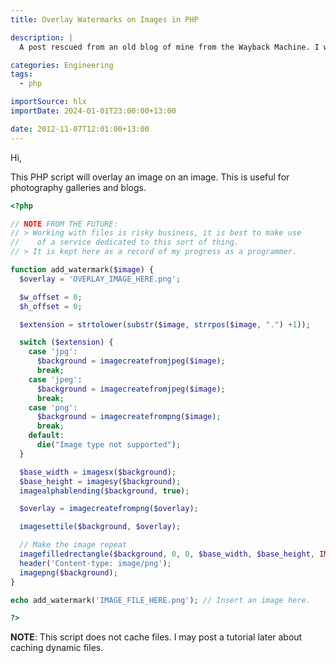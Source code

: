 ```yaml
---
title: Overlay Watermarks on Images in PHP

description: |
  A post rescued from an old blog of mine from the Wayback Machine. I was 14 when I wrote this, so it's a bit cringy.

categories: Engineering
tags:
  - php

importSource: hlx
importDate: 2024-01-01T23:00:00+13:00

date: 2012-11-07T12:01:00+13:00
---
```


Hi,

This PHP script will overlay an image on an image. This is useful for photography galleries and blogs.

```php
<?php

// NOTE FROM THE FUTURE:
// > Working with files is risky business, it is best to make use
//    of a service dedicated to this sort of thing.
// > It is kept here as a record of my progress as a programmer.

function add_watermark($image) {
  $overlay = 'OVERLAY_IMAGE_HERE.png';

  $w_offset = 0;
  $h_offset = 0;

  $extension = strtolower(substr($image, strrpos($image, ".") +1));

  switch ($extension) {
    case 'jpg':
      $background = imagecreatefromjpeg($image);
      break;
    case 'jpeg':
      $background = imagecreatefromjpeg($image);
      break;
    case 'png':
      $background = imagecreatefrompng($image);
      break;
    default:
      die("Image type not supported");
  }

  $base_width = imagesx($background);
  $base_height = imagesy($background);
  imagealphablending($background, true);

  $overlay = imagecreatefrompng($overlay);

  imagesettile($background, $overlay);

  // Make the image repeat
  imagefilledrectangle($background, 0, 0, $base_width, $base_height, IMG_COLOR_TILED);
  header('Content-type: image/png');
  imagepng($background);
}

echo add_watermark('IMAGE_FILE_HERE.png'); // Insert an image here.

?>
```

**NOTE**: This script does not cache files. I may post a tutorial later about caching dynamic files.
